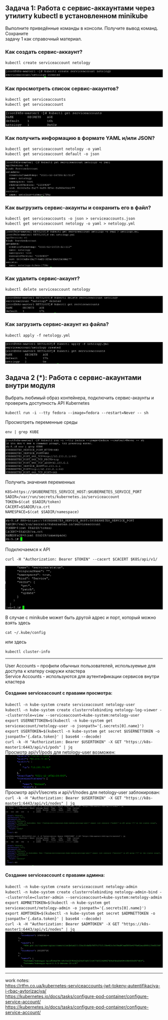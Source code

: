 ## Задача 1: Работа с сервис-аккаунтами через утилиту kubectl в установленном minikube </br>
Выполните приведённые команды в консоли. Получите вывод команд. Сохраните </br>
задачу 1 как справочный материал. </br>
### Как создать сервис-аккаунт? </br>
```
kubectl create serviceaccount netology
```
![](https://github.com/murzinvit/screen_1/blob/aaf55209818e3278598623e0567858c98a1a4343/Kuber_create_service_account.jpg) </br>

### Как просмотреть список сервис-акаунтов?
```
kubectl get serviceaccounts
kubectl get serviceaccount
```
![](https://github.com/murzinvit/screen_1/blob/437aaaf710f207daf28fb4bd979aca68fc58fe3e/Kuber_get_serviceaccount.jpg) </br>

### Как получить информацию в формате YAML и/или JSON?
```
kubectl get serviceaccount netology -o yaml
kubectl get serviceaccount default -o json
```
![](https://github.com/murzinvit/screen_1/blob/5e549782e5eda9df92a7008ffade5ea6c3c77172/Kuber_get_svc_account_yaml.jpg) </br>

### Как выгрузить сервис-акаунты и сохранить его в файл?
```
kubectl get serviceaccounts -o json > serviceaccounts.json
kubectl get serviceaccount netology -o yaml > netology.yml
```
![](https://github.com/murzinvit/screen_1/blob/949a77db03b3c5d9e81130dbfebfe6d0ca375405/Kuber_svcacc_download_yaml.jpg) </br>

### Как удалить сервис-акаунт?
```
kubectl delete serviceaccount netology
```
![](https://github.com/murzinvit/screen_1/blob/68ab3ba9ff281896208fa0d8a25fd35de530e64e/Kuber_delete_svc_accounts.jpg) </br>

### Как загрузить сервис-акаунт из файла?
```
kubectl apply -f netology.yml
```
![](https://github.com/murzinvit/screen_1/blob/75c0de340d327d1627f06fdad54530db2c9dc85c/Kuber_upload_secretaccount.jpg) </br>


## Задача 2 (*): Работа с сервис-акаунтами внутри модуля

Выбрать любимый образ контейнера, подключить сервис-акаунты и проверить
доступность API Kubernetes
```
kubectl run -i --tty fedora --image=fedora --restart=Never -- sh
```

Просмотреть переменные среды
```
env | grep KUBE
```
![](https://github.com/murzinvit/screen_1/blob/54b7059f18674d09c45d47175bac28f46ca6cedc/Kuber_get%20_env_fedora_pod.jpg) </br>

Получить значения переменных
```
K8S=https://$KUBERNETES_SERVICE_HOST:$KUBERNETES_SERVICE_PORT
SADIR=/var/run/secrets/kubernetes.io/serviceaccount
TOKEN=$(cat $SADIR/token)
CACERT=$SADIR/ca.crt
NAMESPACE=$(cat $SADIR/namespace)
```
![](https://github.com/murzinvit/screen_1/blob/68445fdde5075ddfec4308d0337bbe02dc101894/Kuber_export_env_in_pod.jpg) </br>

Подключаемся к API
```
curl -H "Authorization: Bearer $TOKEN" --cacert $CACERT $K8S/api/v1/
```
![](https://github.com/murzinvit/screen_1/blob/126f2e27637f9a14fc5a9df983f23e9e507d3378/Kuber_get_token_inside_pod.jpg) </br>

В случае с minikube может быть другой адрес и порт, который можно взять здесь
```
cat ~/.kube/config
```

или здесь
```
kubectl cluster-info
```
---
User Accounts – профили обычных пользователей, используемые для доступа к клатеру снаружи кластера </br> 
Service Accounts - используются для аутентификации сервисов внутри кластера </br>

#### Создание serviceaccount с правами просмотра: </br>
`kubectl -n kube-system create serviceaccount netology-user` </br>
`kubectl -n kube-system create clusterrolebinding netology-log-viewer --clusterrole=view --serviceaccount=kube-system:netology-user`</br>
`export USERNETTOKEN=$(kubectl -n kube-system get serviceaccount/netology-user -o jsonpath='{.secrets[0].name}')`</br> 
`export USERTOKEN=$(kubectl -n kube-system get secret $USERNETTOKEN -o jsonpath='{.data.token}' | base64 --decode)` </br> 
`curl -k -H "Authorization: Bearer $USERTOKEN" -X GET "https://k8s-master1:6443/api/v1/pods" | jq` </br>
Просмотр api/v1/pods для netology-user возможен: 
![](https://github.com/murzinvit/screen_1/blob/c7be3c7211ac82c9e4d0dcf02e71f4da839b286e/Kuber_get_pod_user_account.png) </br>
Просмотр api/v1/secrets и api/v1/nodes  для netology-user заблокирован:</br>
`curl -k -H "Authorization: Bearer $USERTOKEN" -X GET "https://k8s-master1:6443/api/v1/nodes" | jq` </br>
![](https://github.com/murzinvit/screen_1/blob/e80cda666421d88e0d6e55853094a396adf3e1bb/Kuber_user_token_forbidden.jpg) </br>


#### Создание serviceaccount с правами админа: </br>
`kubectl -n kube-system create serviceaccount netology-admin`</br>
`kubectl -n kube-system create clusterrolebinding netology-admin-bind --clusterrole=cluster-admin --serviceaccount=kube-system:netology-admin`</br>
`export ADMNETTOKEN=$(kubectl -n kube-system get serviceaccount/netology-admin -o jsonpath='{.secrets[0].name}')`</br>
`export ADMTOKEN=$(kubectl -n kube-system get secret $ADMNETTOKEN -o jsonpath='{.data.token}' | base64 --decode)` </br>
`curl -k -H "Authorization: Bearer $ADMTOKEN" -X GET "https://k8s-master1:6443/api/v1/nodes" | jq` </br>
![](https://github.com/murzinvit/screen_1/blob/4dda07586a574f51f532bf4010deda6b34f55eeb/Kuber_get_from_adm_account_ok.jpg) </br>

---
work notes: </br>
https://rtfm.co.ua/kubernetes-serviceaccounts-jwt-tokeny-autentifikaciya-i-rbac-avtorizaciya/ </br>
https://kubernetes.io/docs/tasks/configure-pod-container/configure-service-account/ </br>
https://kubernetes.io/docs/tasks/configure-pod-container/configure-service-account/ </br>
